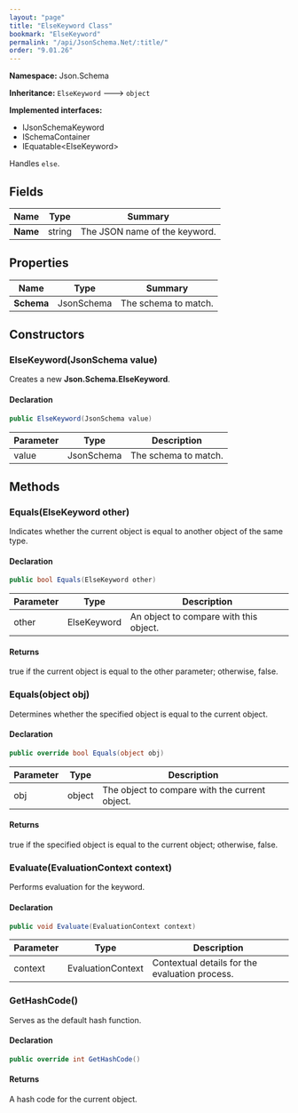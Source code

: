 ```yaml
---
layout: "page"
title: "ElseKeyword Class"
bookmark: "ElseKeyword"
permalink: "/api/JsonSchema.Net/:title/"
order: "9.01.26"
---
```

**Namespace:** Json.Schema

**Inheritance:**
`ElseKeyword`
 🡒 
`object`

**Implemented interfaces:**

- IJsonSchemaKeyword
- ISchemaContainer
- IEquatable\<ElseKeyword\>

Handles `else`.

## Fields

| Name | Type | Summary |
|---|---|---|
| **Name** | string | The JSON name of the keyword. |
## Properties

| Name | Type | Summary |
|---|---|---|
| **Schema** | JsonSchema | The schema to match. |
## Constructors

### ElseKeyword(JsonSchema value)

Creates a new **Json.Schema.ElseKeyword**.

#### Declaration

```c#
public ElseKeyword(JsonSchema value)
```
| Parameter | Type | Description |
|---|---|---|
| value | JsonSchema | The schema to match. |

## Methods

### Equals(ElseKeyword other)

Indicates whether the current object is equal to another object of the same type.

#### Declaration

```c#
public bool Equals(ElseKeyword other)
```
| Parameter | Type | Description |
|---|---|---|
| other | ElseKeyword | An object to compare with this object. |

#### Returns

true if the current object is equal to the <paramref name="other">other</paramref> parameter; otherwise, false.

### Equals(object obj)

Determines whether the specified object is equal to the current object.

#### Declaration

```c#
public override bool Equals(object obj)
```
| Parameter | Type | Description |
|---|---|---|
| obj | object | The object to compare with the current object. |

#### Returns

true if the specified object  is equal to the current object; otherwise, false.

### Evaluate(EvaluationContext context)

Performs evaluation for the keyword.

#### Declaration

```c#
public void Evaluate(EvaluationContext context)
```
| Parameter | Type | Description |
|---|---|---|
| context | EvaluationContext | Contextual details for the evaluation process. |

### GetHashCode()

Serves as the default hash function.

#### Declaration

```c#
public override int GetHashCode()
```

#### Returns

A hash code for the current object.

